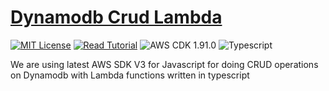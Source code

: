 # [Dynamodb Crud Lambda](https://apoorv.blog/posts/dynamodb-crud-aws-sdk-v3-lambda.html)

[![MIT License](https://badgen.now.sh/badge/License/MIT/blue)](https://github.com/apoorvmote/cdk-examples/blob/master/License.md)
[![Read Tutorial](https://badgen.now.sh/badge/Read/Tutorial/purple)](https://apoorv.blog/posts/dynamodb-crud-aws-sdk-v3-lambda.html)
![AWS CDK 1.91.0](https://badgen.net/badge/aws-cdk/1.91.0/yellow)
![Typescript](https://badgen.net/badge/icon/typescript?icon=typescript&label)

We are using latest AWS SDK V3 for Javascript for doing CRUD operations on Dynamodb with Lambda functions written in typescript 